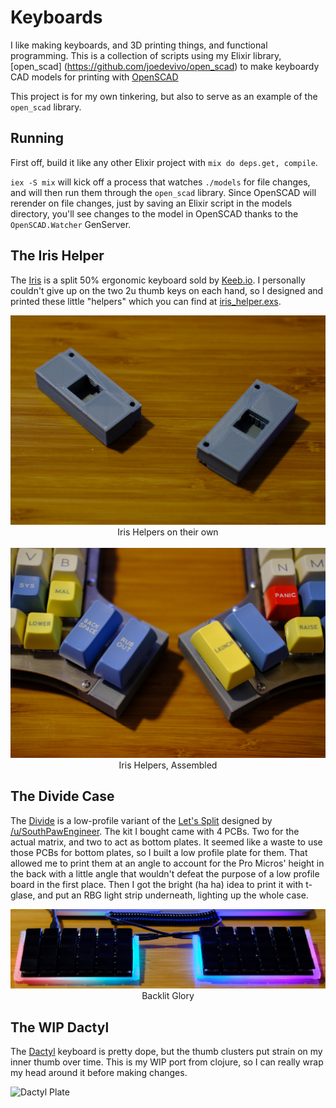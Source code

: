 # Keyboards

I like making keyboards, and 3D printing things, and functional programming.
This is a collection of scripts using my Elixir library, [open_scad]
(https://github.com/joedevivo/open_scad) to make keyboardy CAD models for
printing with [OpenSCAD](http://www.openscad.org/)

This project is for my own tinkering, but also to serve as an example of the
`open_scad` library.

## Running

First off, build it like any other Elixir project with `mix do deps.get,
compile`. 

`iex -S mix` will kick off a process that watches `./models` for file
changes, and will then run them through the `open_scad` library. Since OpenSCAD
will rerender on file changes, just by saving an Elixir script in the models
directory, you'll see changes to the model in OpenSCAD thanks to the
`OpenSCAD.Watcher` GenServer.

## The Iris Helper

The
[Iris](https://keeb.io/collections/keyboard-pcbs/products/iris-keyboard-split-ergonomic-keyboard)
is a split 50% ergonomic keyboard sold by [Keeb.io](https://keeb.io). I
personally couldn't give up on the two 2u thumb keys on each hand, so I designed
and printed these little "helpers" which you can find at
[iris_helper.exs](./models/iris_helper.exs).

<center>

![Iris Helpers](iris1.jpg)
<br/>
Iris Helpers on their own
<br/><br/>
![Iris Helpers Assembled](iris2.jpg)
Iris Helpers, Assembled
</center>

## The Divide Case

The
[Divide](https://www.reddit.com/r/MechanicalKeyboards/comments/7o06yb/low_profile_lets_split_version_b/)
is a low-profile variant of the [Let's
Split](https://github.com/nicinabox/lets-split-guide) designed by
[/u/SouthPawEngineer](https://www.reddit.com/user/SouthPawEngineer). The kit I
bought came with 4 PCBs. Two for the actual matrix, and two to act as bottom
plates. It seemed like a waste to use those PCBs for bottom plates, so I built a
low profile plate for them. That allowed me to print them at an angle to account
for the Pro Micros' height in the back with a little angle that wouldn't defeat
the purpose of a low profile board in the first place. Then I got the bright (ha
ha) idea to print it with t-glase, and put an RBG light strip underneath,
lighting up the whole case.

<center>

![Divide Case](divide-case.jpg)
Backlit Glory
</center>

## The WIP Dactyl

The [Dactyl](https://github.com/adereth/dactyl) keyboard is pretty dope, but the
thumb clusters put strain on my inner thumb over time. This is my WIP port from
clojure, so I can really wrap my head around it before making changes.

![Dactyl Plate](dactyl.jpg)